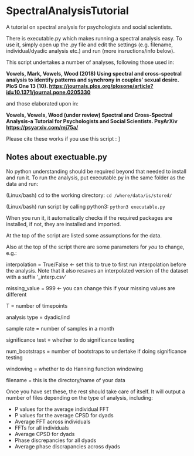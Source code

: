 # SpectralAnalysisTutorial
A tutorial on spectral analysis for psychologists and social scientists.

There is  executable.py which makes running a spectral analysis easy. To use it, simply open up the .py file and edit the settings (e.g. filename, individual/dyadic analysis etc.) and run (more insructions/info below).

This script undertakes a number of analyses, following those used in:

**Vowels, Mark, Vowels, Wood (2018) Using spectral and cross-spectral analysis to identify patterns and synchrony in couples’ sexual desire. PloS One 13 (10). https://journals.plos.org/plosone/article?id=10.1371/journal.pone.0205330**

and those elaborated upon in:

**Vowels, Vowels, Wood (under review) Spectral and Cross-Spectral Analysis-a Tutorial for Psychologists and Social Scientists. PsyArXiv https://psyarxiv.com/mj75a/**

Please cite these works if you use this script : ]



## Notes about exectuable.py

No python understanding should be required beyond that needed to install and run it. To run the analysis, put executable.py in the same folder as the data and run:

(Linux/bash) cd to the working directory: ```cd /where/data/is/stored/```

(Linux/bash) run script by calling python3: ```python3 executable.py```

When you run it, it automatically checks if the required packages are installed, if not, they are installed and imported.

At the top of the script are listed some assumptions for the data.

Also at the top of the script there are some parameters for *you* to change, e.g.:

interpolation = True/False   <- set this to true to first run interpolation before the analysis. Note that it also resaves an interpolated version of the dataset with a suffix ‘_interp.csv’

missing_value = 999   <- you can change this if your missing values are different

T = number of timepoints

analysis type = dyadic/ind

sample rate = number of samples in a month

significance test = whether to do significance testing

num_bootstraps = number of bootstraps to undertake if doing significance testing

windowing = whether to do Hanning function windowing

filename = this is the directory/name of your data

Once you have set these, the rest should take care of itself. It will output a number of files depending on the type of analysis, including:

- P values for the average individual FFT
- P values for the average CPSD for dyads
- Average FFT across individuals
- FFTs for all individuals
- Average CPSD for dyads
- Phase discrepancies for all dyads
- Average phase discrapancies across dyads


